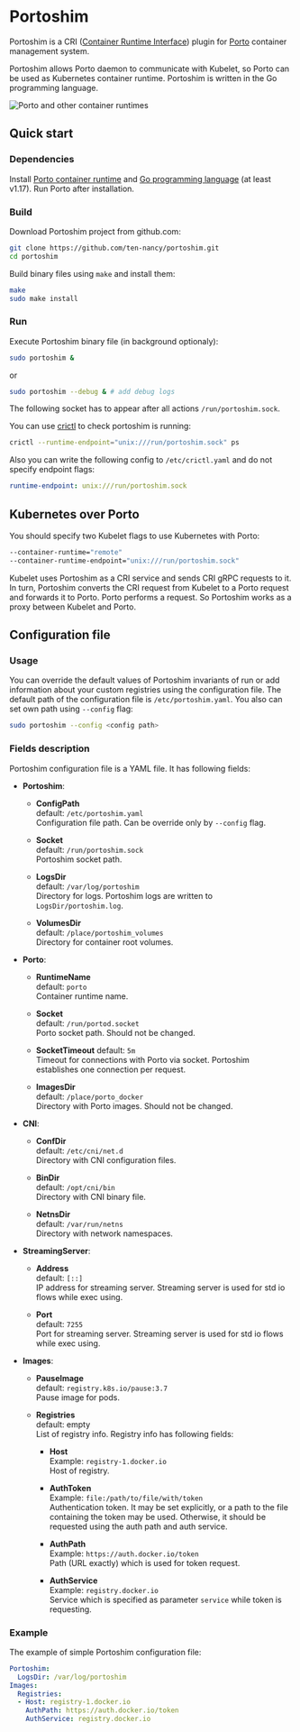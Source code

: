 # Portoshim

Portoshim is a CRI ([Container Runtime Interface](https://kubernetes.io/docs/concepts/architecture/cri)) plugin
for [Porto](https://github.com/ten-nancy/porto) container management system.

Portoshim allows Porto daemon to communicate with Kubelet, so Porto can be used as Kubernetes container runtime.
Portoshim is written in the Go programming language.

![Porto and other container runtimes](./docs/images/container_runtimes.svg "Porto and other container runtimes")

## Quick start

### Dependencies

Install [Porto container runtime](https://github.com/ten-nancy/porto/blob/master/README.md) and [Go programming language](https://go.dev/doc/install) (at least v1.17).
Run Porto after installation.

### Build

Download Portoshim project from github.com:

```bash
git clone https://github.com/ten-nancy/portoshim.git
cd portoshim
```

Build binary files using ```make``` and install them:

```bash
make
sudo make install
```

### Run

Execute Portoshim binary file (in background optionaly):

```bash
sudo portoshim &
```

or

```bash
sudo portoshim --debug & # add debug logs
```

The following socket has to appear after all actions ```/run/portoshim.sock```.

You can use [crictl](https://github.com/kubernetes-sigs/cri-tools) to check portoshim is running:

```bash
crictl --runtime-endpoint="unix:///run/portoshim.sock" ps
```

Also you can write the following config to ```/etc/crictl.yaml``` and do not specify endpoint flags:

```yaml
runtime-endpoint: unix:///run/portoshim.sock
```

## Kubernetes over Porto

You should specify two Kubelet flags to use Kubernetes with Porto:

```bash
--container-runtime="remote"
--container-runtime-endpoint="unix:///run/portoshim.sock"
```

Kubelet uses Portoshim as a CRI service and sends CRI gRPC requests to it.
In turn, Portoshim converts the СRI request from Kubelet to a Porto request and forwards it to Porto.
Porto performs a request. So Portoshim works as a proxy between Kubelet and Porto.

## Configuration file

### Usage

You can override the default values of Portoshim invariants of run or add information about your custom registries using the configuration file. The default path of the configuration file is ```/etc/portoshim.yaml```. You also can set own path using ```--config``` flag:

```bash
sudo portoshim --config <config path>
```

### Fields description

Portoshim configuration file is a YAML file. It has following fields:  

- **Portoshim**:
  - **ConfigPath**  
    default: ```/etc/portoshim.yaml```  
    Configuration file path. Can be override only by ```--config``` flag.  

  - **Socket**  
    default: ```/run/portoshim.sock```  
    Portoshim socket path.  

  - **LogsDir**  
    default: ```/var/log/portoshim```  
    Directory for logs. Portoshim logs are written to ```LogsDir/portoshim.log```.  

  - **VolumesDir**  
    default: ```/place/portoshim_volumes```  
    Directory for container root volumes.  

- **Porto**:

  - **RuntimeName**  
    default: ```porto```  
    Container runtime name.  

  - **Socket**  
    default: ```/run/portod.socket```  
    Porto socket path. Should not be changed.  

  - **SocketTimeout**
    default: ```5m```  
    Timeout for connections with Porto via socket. Portoshim establishes one connection per request.  

  - **ImagesDir**  
    default: ```/place/porto_docker```  
    Directory with Porto images. Should not be changed.  

- **CNI**:

  - **ConfDir**  
    default: ```/etc/cni/net.d```  
    Directory with CNI configuration files.  

  - **BinDir**  
    default: ```/opt/cni/bin```  
    Directory with CNI binary file.  

  - **NetnsDir**  
    default: ```/var/run/netns```  
    Directory with network namespaces.  

- **StreamingServer**:

  - **Address**  
    default: ```[::]```  
    IP address for streaming server. Streaming server is used for std io flows while exec using.  

  - **Port**  
    default: ```7255```  
    Port for streaming server. Streaming server is used for std io flows while exec using.

- **Images**:

  - **PauseImage**  
    default: ```registry.k8s.io/pause:3.7```  
    Pause image for pods.  

  - **Registries**  
    default: empty  
    List of registry info. Registry info has following fields:  
    - **Host**  
      Example: ```registry-1.docker.io```  
      Host of registry.  

    - **AuthToken**  
      Example: ```file:/path/to/file/with/token```  
      Authentication token. It may be set explicitly, or a path to the file containing the token may be used. Otherwise, it should be requested using the auth path and auth service.

    - **AuthPath**  
      Example: ```https://auth.docker.io/token```  
      Path (URL exactly) which is used for token request.

    - **AuthService**  
      Example: ```registry.docker.io```  
      Service which is specified as parameter ```service``` while token is requesting.  

### Example

The example of simple Portoshim configuration file:

```yaml
Portoshim:
  LogsDir: /var/log/portoshim
Images:
  Registries:
  - Host: registry-1.docker.io
    AuthPath: https://auth.docker.io/token
    AuthService: registry.docker.io
```
